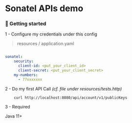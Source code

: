 # Sonatel APIs demo

### 🚀 Getting started

1 - Configure my credentials under this config

> resources / application.yaml

```yaml

sonatel:
    security:
      client-id: <put_your_client_id>
      client-secret: <put_your_client_secret>
    my-numbers:
      - 77xxxxxxx

```

2 - Do my first API Call _(cf. file under resources/tests.http)_

```shell
    curl http://localhost:8080/api/account/v1/publicKeys
```

3 - Required

Java 11+
